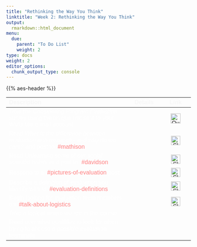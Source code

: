 ```yaml
---
title: "Rethinking the Way You Think"
linktitle: "Week 2: Rethinking the Way You Think"
output:
  rmarkdown::html_document
menu:
  due:
    parent: "To Do List"
    weight: 2
type: docs
weight: 2
editor_options: 
  chunk_output_type: console
---
```


<script src="/rmarkdown-libs/kePrint/kePrint.js"></script>

<link href="/rmarkdown-libs/lightable/lightable.css" rel="stylesheet" />

{{% aes-header %}}

<center>
<table class=" lightable-paper" style="font-family: &quot;Arial Narrow&quot;, arial, helvetica, sans-serif; width: auto !important; margin-left: auto; margin-right: auto;">
<thead>
<tr>
<th style="text-align:left;color: #f7f7f7 !important;vertical-align: middle !important;">
Description
</th>
<th style="text-align:center;color: #f7f7f7 !important;vertical-align: middle !important;">
Details
</th>
<th style="text-align:center;color: #f7f7f7 !important;vertical-align: middle !important;">
Link
</th>
</tr>
</thead>
<tbody>
<tr>
<td style="text-align:left;width: 25em; color: #ffffff !important;vertical-align: middle !important;background-color: transparent !important;vertical-align: middle !important;">
Take the <i>Considering Program Evaluation</i> survey using the unique link sent to your WVU Mix e-mail account
</td>
<td style="text-align:center;width: 5em; color: #ffffff !important;vertical-align: middle !important;background-color: transparent !important;vertical-align: middle !important;">
<a href="/tasks/02-tasks/#evaluation-teams"><span style="font-size: 25px; color: #89cff0;"><i class="fas fa-info-circle"></i></span></a>
</td>
<td style="text-align:center;width: 5em; color: #ffffff !important;vertical-align: middle !important;background-color: transparent !important;vertical-align: middle !important;">
<a href="https://wvu.qualtrics.com" target="_blank"><img src="/logos/qualtrics-ico.png" alt="Qualtrics icon" width="27"></a>
</td>
</tr>
<tr>
<td style="text-align:left;width: 25em; color: #ffffff !important;vertical-align: middle !important;background-color: transparent !important;vertical-align: middle !important;">
Read <i>What is the difference between evaluation and research - and why do we care?</i> and post to <a style="color:#ff8384;"> #mathison</a>
</td>
<td style="text-align:center;width: 5em; color: #ffffff !important;vertical-align: middle !important;background-color: transparent !important;vertical-align: middle !important;">
<a href="/readings/02-readings/#read-some-papers"><span style="font-size: 25px; color: #89cff0;"><i class="fas fa-info-circle"></i></span></a>
</td>
<td style="text-align:center;width: 5em; color: #ffffff !important;vertical-align: middle !important;background-color: transparent !important;vertical-align: middle !important;">
<a href="https://2022edp617.slack.com/archives/C02UBC12PC5" target="_blank"><img src="/logos/slack-ico.png" alt="Slack icon" width="25"></a>
</td>
</tr>
<tr>
<td style="text-align:left;width: 25em; color: #ffffff !important;vertical-align: middle !important;background-color: transparent !important;vertical-align: middle !important;">
Read <i>Unlearning some of our social scientist habits</i> and post to <a style="color:#ff8384;"> #davidson</a>
</td>
<td style="text-align:center;width: 5em; color: #ffffff !important;vertical-align: middle !important;background-color: transparent !important;vertical-align: middle !important;">
<a href="/readings/02-readings/#read-some-papers"><span style="font-size: 25px; color: #89cff0;"><i class="fas fa-info-circle"></i></span></a>
</td>
<td style="text-align:center;width: 5em; color: #ffffff !important;vertical-align: middle !important;background-color: transparent !important;vertical-align: middle !important;">
<a href="https://2022edp617.slack.com/archives/C02UEAF6135" target="_blank"><img src="/logos/slack-ico.png" alt="Slack icon" width="25"></a>
</td>
</tr>
<tr>
<td style="text-align:left;width: 25em; color: #ffffff !important;vertical-align: middle !important;background-color: transparent !important;vertical-align: middle !important;">
Respond to a <a style="color:#ff8384;"> #pictures-of-evaluation</a> post
</td>
<td style="text-align:center;width: 5em; color: #ffffff !important;vertical-align: middle !important;background-color: transparent !important;vertical-align: middle !important;">
<a href="/materials/02-materials/#responses"><span style="font-size: 25px; color: #89cff0;"><i class="fas fa-info-circle"></i></span></a>
</td>
<td style="text-align:center;width: 5em; color: #ffffff !important;vertical-align: middle !important;background-color: transparent !important;vertical-align: middle !important;">
<a href="https://2022edp617.slack.com/archives/C02U0V36SQY" target="_blank"><img src="/logos/slack-ico.png" alt="Slack icon" width="25"></a>
</td>
</tr>
<tr>
<td style="text-align:left;width: 25em; color: #ffffff !important;vertical-align: middle !important;background-color: transparent !important;vertical-align: middle !important;">
Describe a definition of evaluation you identify with at <a style="color:#ff8384;"> #evaluation-definitions</a>
</td>
<td style="text-align:center;width: 5em; color: #ffffff !important;vertical-align: middle !important;background-color: transparent !important;vertical-align: middle !important;">
<a href="/materials/02-materials/#evaluation-definitions"><span style="font-size: 25px; color: #89cff0;"><i class="fas fa-info-circle"></i></span></a>
</td>
<td style="text-align:center;width: 5em; color: #ffffff !important;vertical-align: middle !important;background-color: transparent !important;vertical-align: middle !important;">
<a href="https://2022edp617.slack.com/archives/C02V4BM9VQQ" target="_blank"><img src="/logos/slack-ico.png" alt="Slack icon" width="25"></a>
</td>
</tr>
<tr>
<td style="text-align:left;width: 25em; color: #ffffff !important;vertical-align: middle !important;background-color: transparent !important;vertical-align: middle !important;">
Begin looking for evaluation team members on <a style="color:#ff8384;"> #talk-about-logistics</a>
</td>
<td style="text-align:center;width: 5em; color: #ffffff !important;vertical-align: middle !important;background-color: transparent !important;vertical-align: middle !important;">
<a href="/tasks/02-tasks/#evaluation-teams"><span style="font-size: 25px; color: #89cff0;"><i class="fas fa-info-circle"></i></span></a>
</td>
<td style="text-align:center;width: 5em; color: #ffffff !important;vertical-align: middle !important;background-color: transparent !important;vertical-align: middle !important;">
<a href="https://2022edp617.slack.com/archives/C02UE9ZSD6X" target="_blank"><img src="/logos/slack-ico.png" alt="Slack icon" width="25"></a>
</td>
</tr>
<tr>
<td style="text-align:left;width: 25em; color: #ffffff !important;vertical-align: middle !important;background-color: transparent !important;vertical-align: middle !important;">
Take a look at where we are in the course
</td>
<td style="text-align:center;width: 5em; color: #ffffff !important;vertical-align: middle !important;background-color: transparent !important;vertical-align: middle !important;">
<a href="/extras/02-extras/#evaluation-phase"><span style="font-size: 25px; color: #89cff0;"><i class="fas fa-info-circle"></i></span></a>
</td>
<td style="text-align:center;width: 5em; color: #ffffff !important;vertical-align: middle !important;background-color: transparent !important;vertical-align: middle !important;">
</td>
</tr>
<tr>
<td style="text-align:left;width: 25em; color: #ffffff !important;vertical-align: middle !important;background-color: transparent !important;vertical-align: middle !important;">
Read over what qualtities to look for when trying to choose a possible evaluation teammate
</td>
<td style="text-align:center;width: 5em; color: #ffffff !important;vertical-align: middle !important;background-color: transparent !important;vertical-align: middle !important;">
<a href="/extras/02-extras/#recommended-materials"><span style="font-size: 25px; color: #89cff0;"><i class="fas fa-info-circle"></i></span></a>
</td>
<td style="text-align:center;width: 5em; color: #ffffff !important;vertical-align: middle !important;background-color: transparent !important;vertical-align: middle !important;">
</td>
</tr>
</tbody>
</table>
</center>
